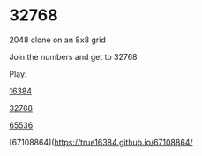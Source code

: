 # 32768
2048 clone on an 8x8 grid

Join the numbers and get to 32768

Play:

[16384](https://true16384.github.io/16384/)

[32768](https://true16384.github.io/32768/)

[65536](https://true16384.github.io/65536/)

[67108864](https://true16384.github.io/67108864/
